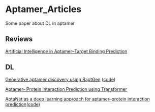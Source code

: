 # Aptamer_Articles
Some paper about DL in aptamer

## Reviews
[Artificial Intelligence in Aptamer–Target Binding Prediction](https://www.mdpi.com/1422-0067/22/7/3605)


## DL
[Generative aptamer discovery using RaptGen](https://www.nature.com/articles/s43588-022-00249-6) ([code](https://github.com/hmdlab/raptgen))

[Aptamer- Protein Interaction Prediction using Transformer](https://ieeexplore.ieee.org/abstract/document/9736493)

[AptaNet as a deep learning approach for aptamer–protein interaction prediction](https://www.nature.com/articles/s41598-021-85629-0)([code](https://github.com/nedaemami/AptaNet))



